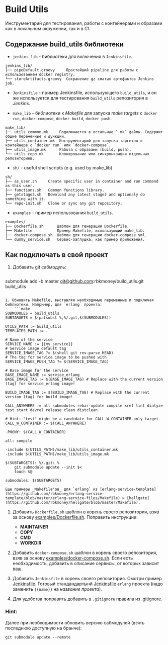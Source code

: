 Build Utils
======

Инструментарий для тестирования, работы с контейнерами и образами как в локальном окружении, так и в _CI_.

## Содержание build_utils библиотеки

- `jenkins_lib` - библиотеки для включения в `Jenkinsfile`.

```
jenkins_lib/
├── pipeDefault.groovy     Простейший pipeline для работы с использованием docker registry.
└── storeArtifacts.groovy  Сохранение gz сжатых артефактов Jenkins job.
```


- `Jenkinsfile` - пример Jenkinsfile, использующего `build_utils`, и он же используется для тестирования `build_utils` репозитория в _Jenkins_.


- `make_lib` - библиотеки к _Makefile_ для запуска _make targets_ с `docker run`, `docker-compose`, `docker build`, `docker push`.

```
make_lib/
├── utils_common.mk     Подключается в остальные `.mk` файлы. Содержит общие переменные и функции.
├── utils_container.mk  Инструментарий для запуска таргетов в контейнере с `docker run` или `docker-compose`.
├── utils_image.mk      Работа с образами (build, push).
└── utils_repo.mk       Клонирование или синхронизация отдельных репозиториев.
```


- `sh/` - useful shell scripts (e.g. used by make_lib)

```
sh/
├── as_user.sh     Create specific user in container and run command as this user.
├── functions.sh   Common functions library.
├── getstage3.sh   Download any latest stage3 and optionaly do something with it.
└── repo-init.sh   Clone or sync any git repository.
```


- `examples` - пример использования `build_utils`.

```
examples/
├── Dockerfile.sh      Шаблон для генерации Dockerfile.
├── Makefile           Пример Makefile, использующий make_lib.
├── docker-compose.sh  Шаблон для генерации docker-compose.yml.
└── dummy_service.sh   Сервис-заглушка, как пример приложения.
```

## Как подключать в свой проект

1. Добавить git сабмодуль:
    ```
submodule add -b master git@github.com:rbkmoney/build_utils.git build_utils
```

1. Обновить Makefile, выставляя необходимые переменные и подключая библиотеки. Например, для `erlang` проекта:
    ```make
SUBMODULES = build_utils
SUBTARGETS = $(patsubst %,%/.git,$(SUBMODULES))

UTILS_PATH := build_utils
TEMPLATES_PATH := .

# Name of the service
SERVICE_NAME := {{my_service}}
# Service image default tag
SERVICE_IMAGE_TAG ?= $(shell git rev-parse HEAD)
# The tag for service image to be pushed with
SERVICE_IMAGE_PUSH_TAG ?= $(SERVICE_IMAGE_TAG)

# Base image for the service
BASE_IMAGE_NAME := service_erlang
BASE_IMAGE_TAG := $(BASE_IMAGE_TAG) # Replace with the current version (tag) for service_erlang image!

BUILD_IMAGE_TAG := $(BUILD_IMAGE_TAG) # Replace with the current version (tag) for build image!

CALL_ANYWHERE := all submodules rebar-update compile xref lint dialyze test start devrel release clean distclean

# Hint: 'test' might be a candidate for CALL_W_CONTAINER-only target
CALL_W_CONTAINER := $(CALL_ANYWHERE)

.PHONY: $(CALL_W_CONTAINER)

all: compile

-include $(UTILS_PATH)/make_lib/utils_container.mk
-include $(UTILS_PATH)/make_lib/utils_image.mk

$(SUBTARGETS): %/.git: %
	git submodule update --init $<
	touch $@

submodules: $(SUBTARGETS)
```

    Еще примеры _Makefile'ов_ для `erlang` из [erlang-service-template](https://github.com/rbkmoney/erlang-service-template/blob/master/erlang-service-files/Makefile) и [hellgate](https://github.com/rbkmoney/hellgate/blob/master/Makefile).


1. Добавить `Dockerfile.sh` шаблон в корень своего репозитория, взяв за основу [examples/Dockerfile.sh](./examples/Dockerfile.sh). Поправить инструкции:
    * __MAINTAINER__
    * __COPY__
    * __CMD__
    * __WORKDIR__

1. Добавить `docker-compose.sh` шаблон в корень своего репозитория, взяв за основу [examples/docker-compose.sh](./examples/docker-compose.sh). Если есть необходимость, добавить в описание сервисы, от которых зависит ваш.

1. Добавить `Jenkinsfile` в корень своего репозитория. Смотри пример [Jenkinsfile](./Jenkinsfile). Готовый стандандартынй [Jenkinsfile](https://github.com/rbkmoney/erlang-service-template/blob/master/erlang-service-files/Jenkinsfile) `erlang` проекта (надо заменить `{{name}}` на _название проекта_).

1. Для удобства поправить добавить в `.gitignore` правила из [.gitignore](./.gitignore).


### Hint:
Далее при необходимости обновить версию сабмодулей (взять последнюю доступную на бранче):
```
git submodule update --remote
```

